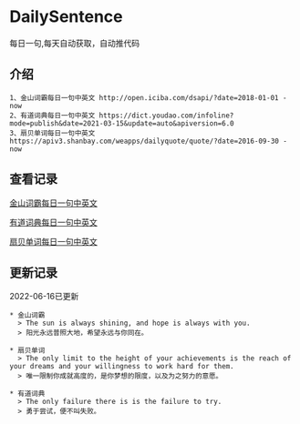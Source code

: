 # DailySentence

每日一句,每天自动获取，自动推代码

## 介绍

```
1、金山词霸每日一句中英文 http://open.iciba.com/dsapi/?date=2018-01-01 - now
2、有道词典每日一句中英文 https://dict.youdao.com/infoline?mode=publish&date=2021-03-15&update=auto&apiversion=6.0
3、扇贝单词每日一句中英文 https://apiv3.shanbay.com/weapps/dailyquote/quote/?date=2016-09-30 - now
```

## 查看记录

[金山词霸每日一句中英文](./data/iciba/)

[有道词典每日一句中英文](./data/youdao/)

[扇贝单词每日一句中英文](./data/shanbay/)

## 更新记录
2022-06-16已更新 
```
* 金山词霸
  > The sun is always shining, and hope is always with you.
  > 阳光永远普照大地，希望永远与你同在。

* 扇贝单词
  > The only limit to the height of your achievements is the reach of your dreams and your willingness to work hard for them.
  > 唯一限制你成就高度的，是你梦想的限度，以及为之努力的意愿。

* 有道词典
  > The only failure there is is the failure to try.
  > 勇于尝试，便不叫失败。

```
